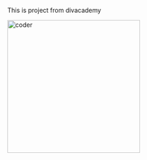 This is project from divacademy

<img src="https://cdn.dribbble.com/users/239755/screenshots/3019824/dave_coding_dribbble.gif" alt="coder" height="300px">